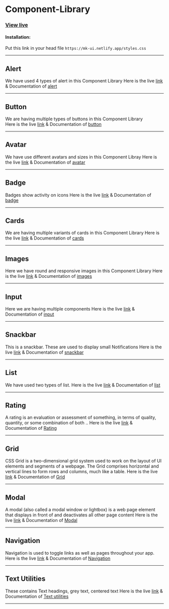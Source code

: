# Component-Library
 
 ### [View live](https://mk-ui.netlify.app/styles.css)
 
#### Installation:
Put this link in your head file
`https://mk-ui.netlify.app/styles.css`

______________

## Alert
We have used 4 types of alert in this Component Library
Here is the live [link](https://mk-ui.netlify.app/docs/components/alert/alert.html) &
Documentation of [alert](https://github.com/Muzammil-khan710/Component-Library/tree/dev/docs/components/alert)

______________


## Button
We are having multiple types of buttons in this Component Library    
Here is the live [link](https://mk-ui.netlify.app/docs/components/button/button.html) &
Documentation of [button](https://github.com/Muzammil-khan710/Component-Library/tree/dev/docs/components/button)

______________

## Avatar
We have use different avatars and sizes in this Component Libray
Here is the live [link](https://mk-ui.netlify.app/docs/components/avatar/avatar.html) &
Documentation of [avatar](https://github.com/Muzammil-khan710/Component-Library/tree/dev/docs/components/avatar)

______________

## Badge
Badges show activity on icons 
Here is the live [link](https://mk-ui.netlify.app/docs/components/badge/badge.html) &
Documentation of [badge](https://github.com/Muzammil-khan710/Component-Library/tree/dev/docs/components/badge)

_______________

## Cards
We are having multiple variants of cards in this Component Library
Here is the live [link](https://mk-ui.netlify.app/docs/components/cards/cards.html) &
Documentation of [cards](https://github.com/Muzammil-khan710/Component-Library/tree/dev/docs/components/cards)

_______________

## Images
Here we have round and responsive images in this Component Library
Here is the live [link](https://mk-ui.netlify.app/docs/components/image/image.html) &
Documentation of [images](https://github.com/Muzammil-khan710/Component-Library/tree/dev/docs/components/image)

_______________

## Input
Here we are having multiple components
Here is the live [link](https://mk-ui.netlify.app/docs/components/input/input.html) &
Documentation of [input](https://github.com/Muzammil-khan710/Component-Library/tree/dev/docs/components/input)

_______________

## Snackbar
This is a snackbar. These are used to display small Notifications
Here is the live [link](https://mk-ui.netlify.app/docs/components/snackbar/snackbar.html) &
Documentation of [snackbar](https://github.com/Muzammil-khan710/Component-Library/tree/dev/docs/components/snackbar)

______________

## List
We have used two types of list.
Here is the live [link](https://mk-ui.netlify.app/docs/components/list/list.html) &
Documentation of [list](https://github.com/Muzammil-khan710/Component-Library/tree/dev/docs/components/list)

______________

## Rating
A rating is an evaluation or assessment of something, in terms of quality, quantity, or some combination of both ..
Here is the live [link](https://mk-ui.netlify.app/docs/components/Rating/rating.html) &
Documentation of [Rating](https://github.com/Muzammil-khan710/Component-Library/tree/dev/docs/components/Rating)

______________

## Grid
CSS Grid is a two-dimensional grid system used to work on the layout of UI elements and segments of a webpage. The Grid comprises horizontal and vertical lines to form rows and columns, much like a table.
Here is the live [link](https://comp-lib-tempdev.netlify.app/docs/components/grid/grid) &
Documentation of [Grid](https://github.com/Muzammil-khan710/Component-Library/tree/tempo-dev/docs/components/Grid)

______________

## Modal
A modal (also called a modal window or lightbox) is a web page element that displays in front of and deactivates all other page content
Here is the live [link](https://comp-lib-tempdev.netlify.app/docs/components/modal/modal) &
Documentation of [Modal](https://github.com/Muzammil-khan710/Component-Library/tree/tempo-dev/docs/components/Modal)

______________

## Navigation
Navigation is used to toggle links as well as pages throughout your app.
Here is the live [link](https://comp-lib-tempdev.netlify.app/docs/components/navigation/navigation)  & 
Documentation of [Navigation](https://github.com/Muzammil-khan710/Component-Library/tree/tempo-dev/docs/components/Navigation)

______________

## Text Utilities
These contains Text headings, grey text, centered text
Here is the live [link](https://comp-lib-tempdev.netlify.app/docs/components/text-utilities/text-util.html) & 
Documentation of [Text utilities](https://github.com/Muzammil-khan710/Component-Library/tree/tempo-dev/docs/components/Text-utilities)

______________
